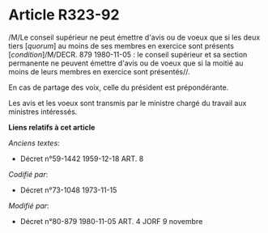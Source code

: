 # Article R323-92

/M/Le conseil supérieur ne peut émettre d'avis ou de voeux que si les deux tiers [*quorum*] au moins de ses membres en
exercice sont présents [*condition*]/M/DECR. 879 1980-11-05 : le conseil supérieur et sa section permanente ne peuvent
émettre d'avis ou de voeux que si la moitié au moins de leurs membres en exercice sont présentés//.

En cas de partage des voix, celle du président est prépondérante.

Les avis et les voeux sont transmis par le ministre chargé du travail aux ministres intéressés.

**Liens relatifs à cet article**

_Anciens textes_:

  - Décret n°59-1442 1959-12-18 ART. 8

_Codifié par_:

  - Décret n°73-1048 1973-11-15

_Modifié par_:

  - Décret n°80-879 1980-11-05 ART. 4 JORF 9 novembre
